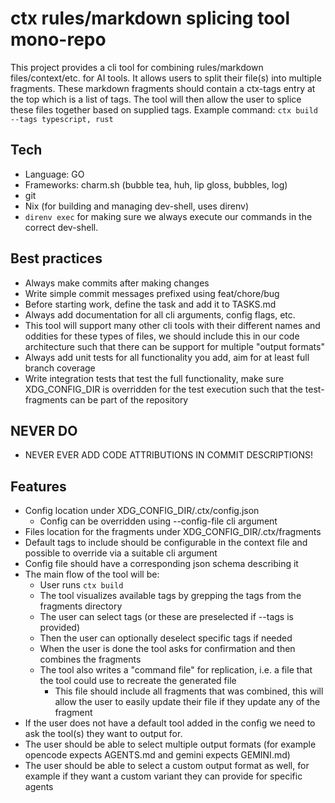 # ctx rules/markdown splicing tool mono-repo

This project provides a cli tool for combining rules/markdown files/context/etc. for AI tools. It allows users to split their file(s) into multiple fragments. These markdown fragments should contain a ctx-tags entry at the top which is a list of tags. The tool will then allow the user to splice these files together based on supplied tags.
Example command: ```ctx build --tags typescript, rust```

## Tech
- Language: GO
- Frameworks: charm.sh (bubble tea, huh, lip gloss, bubbles, log)
- git
- Nix (for building and managing dev-shell, uses direnv)
- `direnv exec` for making sure we always execute our commands in the correct dev-shell.

## Best practices
- Always make commits after making changes
- Write simple commit messages prefixed using feat/chore/bug
- Before starting work, define the task and add it to TASKS.md
- Always add documentation for all cli arguments, config flags, etc.
- This tool will support many other cli tools with their different names and oddities for these types of files, we should include this in our code architecture such that there can be support for multiple "output formats"
- Always add unit tests for all functionality you add, aim for at least full branch coverage
- Write integration tests that test the full functionality, make sure XDG_CONFIG_DIR is overridden for the test execution such that the test-fragments can be part of the repository

## NEVER DO
- NEVER EVER ADD CODE ATTRIBUTIONS IN COMMIT DESCRIPTIONS!

## Features
- Config location under XDG_CONFIG_DIR/.ctx/config.json
    - Config can be overridden using --config-file cli argument
- Files location for the fragments under XDG_CONFIG_DIR/.ctx/fragments
- Default tags to include should be configurable in the context file and possible to override via a suitable cli argument
- Config file should have a corresponding json schema describing it
- The main flow of the tool will be:
    - User runs `ctx build`
    - The tool visualizes available tags by grepping the tags from the fragments directory
    - The user can select tags (or these are preselected if --tags is provided)
    - Then the user can optionally deselect specific tags if needed
    - When the user is done the tool asks for confirmation and then combines the fragments
    - The tool also writes a "command file" for replication, i.e. a file that the tool could use to recreate the generated file
        - This file should include all fragments that was combined, this will allow the user to easily update their file if they update any of the fragment
- If the user does not have a default tool added in the config we need to ask the tool(s) they want to output for.
- The user should be able to select multiple output formats (for example opencode expects AGENTS.md and gemini expects GEMINI.md)
- The user should be able to select a custom output format as well, for example if they want a custom variant they can provide for specific agents
